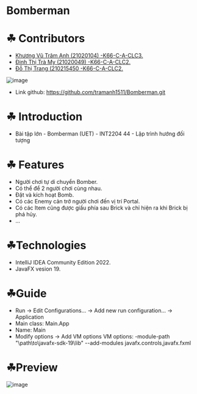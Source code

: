 # Bomberman
# ☘ Contributors
- [Khương Vũ Trâm Anh (21020104) -K66-C-A-CLC3.](https://github.com/tramanh1511)
- [Đinh Thị Trà My (21020049) -K66-C-A-CLC2.](https://github.com/tramy132)
- [Đỗ Thị Trang (210215450 -K66-C-A-CLC2.](https://github.com/ChuppySuidae)

![image](https://user-images.githubusercontent.com/100174761/195342348-7a4adea1-0755-45b5-94e8-8d3a298187e5.png)

- Link github: https://github.com/tramanh1511/Bomberman.git
# ☘ Introduction
- Bài tập lớn - Bomberman (UET) - INT2204 44 - Lập trình hướng đối tượng

# ☘ Features
- Người chơi tự di chuyển Bomber.
- Có thể để 2 người chơi cùng nhau.
- Đặt và kích hoạt Bomb.
- Có các Enemy cản trở người chơi đến vị trí Portal.
- Có các Item cũng được giấu phía sau Brick và chỉ hiện ra khi Brick bị phá hủy.
- ...

# ☘Technologies
- IntelliJ IDEA Community Edition 2022.
- JavaFX vesion 19.

# ☘Guide
- Run -> Edit Configurations... -> Add new run configuration... -> Application
- Main class: Main.App
- Name: Main
- Modify options -> Add VM options VM options: -module-path "\path\to\javafx-sdk-19\lib" --add-modules javafx.controls,javafx.fxml
	
# ☘Preview

![image](https://user-images.githubusercontent.com/100174761/195336550-e3053a8b-f775-41c3-8ae9-de2eae6335a2.png)
